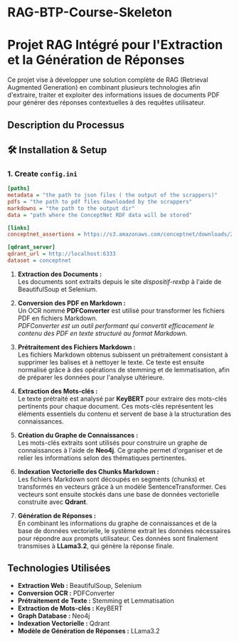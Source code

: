 # RAG-BTP-Course-Skeleton

# Projet RAG Intégré pour l'Extraction et la Génération de Réponses

Ce projet vise à développer une solution complète de RAG (Retrieval Augmented Generation) en combinant plusieurs technologies afin d'extraire, traiter et exploiter des informations issues de documents PDF pour générer des réponses contextuelles à des requêtes utilisateur.

## Description du Processus

## 🛠 Installation & Setup

### 1. Create `config.ini`

```ini
[paths]
metadata = "the path to json files ( the output of the scrappers)"
pdfs = "the path to pdf files downloaded by the scrappers"
markdowns = "the path to the output dir"
data = "path where the ConceptNet RDF data will be stored"

[links]
conceptnet_assertions = https://s3.amazonaws.com/conceptnet/downloads/2019/edges/conceptnet-assertions-5.7.0.csv.gz

[qdrant_server]
qdrant_url = http://localhost:6333
dataset = conceptnet
```


1. **Extraction des Documents :**  
   Les documents sont extraits depuis le site *dispositif-rexbp* à l'aide de BeautifulSoup et Selenium.

2. **Conversion des PDF en Markdown :**  
   Un OCR nommé **PDFConverter** est utilisé pour transformer les fichiers PDF en fichiers Markdown.  
   *PDFConverter est un outil performant qui convertit efficacement le contenu des PDF en texte structuré au format Markdown.*

3. **Prétraitement des Fichiers Markdown :**  
   Les fichiers Markdown obtenus subissent un prétraitement consistant à supprimer les balises et à nettoyer le texte. Ce texte est ensuite normalisé grâce à des opérations de stemming et de lemmatisation, afin de préparer les données pour l'analyse ultérieure.

4. **Extraction des Mots-clés :**  
   Le texte prétraité est analysé par **KeyBERT** pour extraire des mots-clés pertinents pour chaque document. Ces mots-clés représentent les éléments essentiels du contenu et servent de base à la structuration des connaissances.

5. **Création du Graphe de Connaissances :**  
   Les mots-clés extraits sont utilisés pour construire un graphe de connaissances à l'aide de **Neo4j**. Ce graphe permet d'organiser et de relier les informations selon des thématiques pertinentes.

6. **Indexation Vectorielle des Chunks Markdown :**  
   Les fichiers Markdown sont découpés en segments (chunks) et transformés en vecteurs grâce à un modèle SentenceTransformer. Ces vecteurs sont ensuite stockés dans une base de données vectorielle construite avec **Qdrant**.

7. **Génération de Réponses :**  
   En combinant les informations du graphe de connaissances et de la base de données vectorielle, le système extrait les données nécessaires pour répondre aux prompts utilisateur. Ces données sont finalement transmises à **LLama3.2**, qui génère la réponse finale.

## Technologies Utilisées

- **Extraction Web :** BeautifulSoup, Selenium  
- **Conversion OCR :** PDFConverter  
- **Prétraitement de Texte :** Stemming et Lemmatisation  
- **Extraction de Mots-clés :** KeyBERT  
- **Graph Database :** Neo4j  
- **Indexation Vectorielle :** Qdrant  
- **Modèle de Génération de Réponses :** LLama3.2
